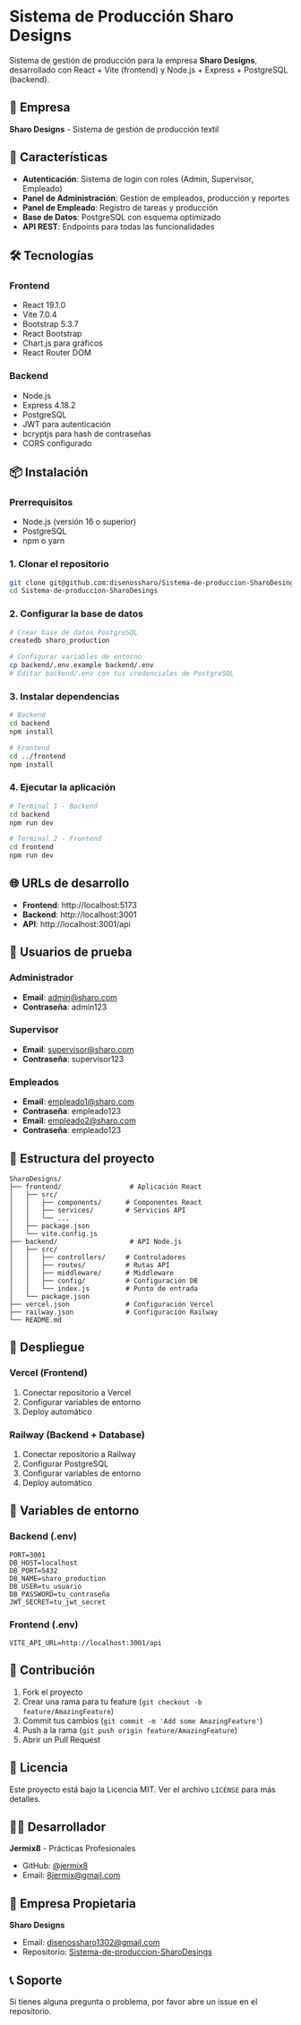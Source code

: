 # Sistema de Producción Sharo Designs

Sistema de gestión de producción para la empresa **Sharo Designs**, desarrollado con React + Vite (frontend) y Node.js + Express + PostgreSQL (backend).

## 🏢 **Empresa**
**Sharo Designs** - Sistema de gestión de producción textil

## 🚀 Características

- **Autenticación**: Sistema de login con roles (Admin, Supervisor, Empleado)
- **Panel de Administración**: Gestión de empleados, producción y reportes
- **Panel de Empleado**: Registro de tareas y producción
- **Base de Datos**: PostgreSQL con esquema optimizado
- **API REST**: Endpoints para todas las funcionalidades

## 🛠️ Tecnologías

### Frontend
- React 19.1.0
- Vite 7.0.4
- Bootstrap 5.3.7
- React Bootstrap
- Chart.js para gráficos
- React Router DOM

### Backend
- Node.js
- Express 4.18.2
- PostgreSQL
- JWT para autenticación
- bcryptjs para hash de contraseñas
- CORS configurado

## 📦 Instalación

### Prerrequisitos
- Node.js (versión 16 o superior)
- PostgreSQL
- npm o yarn

### 1. Clonar el repositorio
```bash
git clone git@github.com:disenossharo/Sistema-de-produccion-SharoDesings.git
cd Sistema-de-produccion-SharoDesings
```

### 2. Configurar la base de datos
```bash
# Crear base de datos PostgreSQL
createdb sharo_production

# Configurar variables de entorno
cp backend/.env.example backend/.env
# Editar backend/.env con tus credenciales de PostgreSQL
```

### 3. Instalar dependencias
```bash
# Backend
cd backend
npm install

# Frontend
cd ../frontend
npm install
```

### 4. Ejecutar la aplicación
```bash
# Terminal 1 - Backend
cd backend
npm run dev

# Terminal 2 - Frontend
cd frontend
npm run dev
```

## 🌐 URLs de desarrollo
- **Frontend**: http://localhost:5173
- **Backend**: http://localhost:3001
- **API**: http://localhost:3001/api

## 👥 Usuarios de prueba

### Administrador
- **Email**: admin@sharo.com
- **Contraseña**: admin123

### Supervisor
- **Email**: supervisor@sharo.com
- **Contraseña**: supervisor123

### Empleados
- **Email**: empleado1@sharo.com
- **Contraseña**: empleado123
- **Email**: empleado2@sharo.com
- **Contraseña**: empleado123

## 📁 Estructura del proyecto

```
SharoDesigns/
├── frontend/                 # Aplicación React
│   ├── src/
│   │   ├── components/      # Componentes React
│   │   ├── services/        # Servicios API
│   │   └── ...
│   ├── package.json
│   └── vite.config.js
├── backend/                  # API Node.js
│   ├── src/
│   │   ├── controllers/     # Controladores
│   │   ├── routes/          # Rutas API
│   │   ├── middleware/      # Middleware
│   │   ├── config/          # Configuración DB
│   │   └── index.js         # Punto de entrada
│   └── package.json
├── vercel.json              # Configuración Vercel
├── railway.json             # Configuración Railway
└── README.md
```

## 🚀 Despliegue

### Vercel (Frontend)
1. Conectar repositorio a Vercel
2. Configurar variables de entorno
3. Deploy automático

### Railway (Backend + Database)
1. Conectar repositorio a Railway
2. Configurar PostgreSQL
3. Configurar variables de entorno
4. Deploy automático

## 📝 Variables de entorno

### Backend (.env)
```env
PORT=3001
DB_HOST=localhost
DB_PORT=5432
DB_NAME=sharo_production
DB_USER=tu_usuario
DB_PASSWORD=tu_contraseña
JWT_SECRET=tu_jwt_secret
```

### Frontend (.env)
```env
VITE_API_URL=http://localhost:3001/api
```

## 🤝 Contribución

1. Fork el proyecto
2. Crear una rama para tu feature (`git checkout -b feature/AmazingFeature`)
3. Commit tus cambios (`git commit -m 'Add some AmazingFeature'`)
4. Push a la rama (`git push origin feature/AmazingFeature`)
5. Abrir un Pull Request

## 📄 Licencia

Este proyecto está bajo la Licencia MIT. Ver el archivo `LICENSE` para más detalles.

## 👨‍💻 Desarrollador

**Jermix8** - Prácticas Profesionales
- GitHub: [@jermix8](https://github.com/jermix8)
- Email: 8jermix@gmail.com

## 🏢 **Empresa Propietaria**

**Sharo Designs**
- Email: disenossharo1302@gmail.com
- Repositorio: [Sistema-de-produccion-SharoDesings](https://github.com/disenossharo/Sistema-de-produccion-SharoDesings)

## 📞 Soporte

Si tienes alguna pregunta o problema, por favor abre un issue en el repositorio.